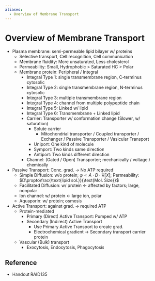 ```yaml
---
aliases:
  - Overview of Membrane Transport
---
```


# Overview of Membrane Transport

- Plasma membrane: semi-permeable lipid bilayer w/ proteins
	- Selective transport, Cell recognition, Cell communication
	- Membrane fluidity: More unsaturated, Less cholesterol
	- Permeability: Small, Hydrophobic > Saturated HC > Polar
	- Membrane protein: Peripheral / Integral
		- Integral Type 1: single transmembrane region, C-terminus cytosolic
		- Integral Type 2: single transmembrane region, N-terminus cytosolic
		- Integral Type 3: multiple transmembrane region
		- Integral Type 4: channel from multiple polypeptide chain
		- Integral Type 5: Linked w/ lipid
		- Integral Type 6: Transmembrane + Linked lipid
		- Carrier: Transporter w/ conformation change (Slower, w/ saturation)
			- Solute carrier
				- Mitochondrial transporter / Coupled transporter / Exchanger / Passive Transporter / Vasicular Transport
			- Uniport: One kind of molecule
			- Symport: Two kinds same direction
			- Antiport: Two kinds different direction
		- Channel: (Gated / Open) Transporter; mechanically / voltage / chemically
- Passive Transport: Conc. grad. → No ATP required
	- Simple Diffusion: w/o protein; $\varphi\propto A\cdot D\cdot\nabla\left[X\right]$; Permeability: $D\propto\frac{\text{lipid sol.}}{\text{Mol. Size}}$
	- Facilitated Diffusion: w/ protein ← affected by factors; large, nonpolar
	- Ion channel: w/ protein ← large ion, polar
	- Aquaporin: w/ protein; osmosis
- Active Transport: against grad. → required ATP
	- Protein-mediated
		- Primary (Direct) Active Transport: Pumped w/ ATP
		- Secondary (Indirect) Active Transport
			- Use Primary Active Transport to create grad.
			- Electrochemical gradient → Secondary transport carrier protein
	- Vascular (Bulk) transport
		- Exocytosis, Endocytosis, Phagocytosis

## Reference

- Handout RAID135

